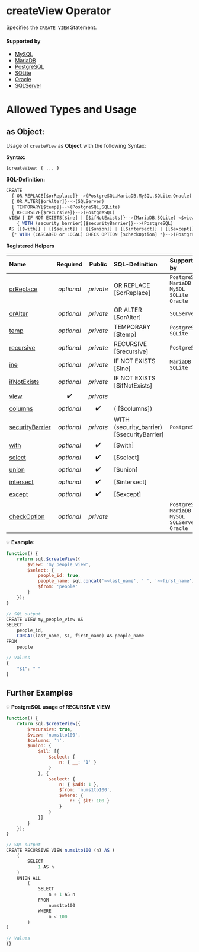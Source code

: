 # createView Operator
Specifies the `CREATE VIEW` Statement.

#### Supported by
- [MySQL](https://dev.mysql.com/doc/refman/5.7/en/create-view.html)
- [MariaDB](https://mariadb.com/kb/en/library/create-view/)
- [PostgreSQL](https://www.postgresql.org/docs/9.4/static/sql-createview.html)
- [SQLite](https://sqlite.org/lang_createview.html)
- [Oracle](https://docs.oracle.com/cd/B28359_01/server.111/b28286/statements_8004.htm#SQLRF01504)
- [SQLServer](https://docs.microsoft.com/en-us/sql/t-sql/statements/create-view-transact-sql)

# Allowed Types and Usage

## as Object:

Usage of `createView` as **Object** with the following Syntax:

**Syntax:**

```javascript
$createView: { ... }
```

**SQL-Definition:**
```javascript
CREATE
  { OR REPLACE[$orReplace]}-->(PostgreSQL,MariaDB,MySQL,SQLite,Oracle)
  { OR ALTER[$orAlter]}-->(SQLServer)
  { TEMPORARY[$temp]}-->(PostgreSQL,SQLite)
  { RECURSIVE[$recursive]}-->(PostgreSQL)
 VIEW { IF NOT EXISTS[$ine] | [$ifNotExists]}-->(MariaDB,SQLite) <$view> { ([$columns])}
    { WITH (security_barrier)[$securityBarrier]}-->(PostgreSQL)
 AS {[$with]} | {[$select]} | {[$union]} | {[$intersect]} | {[$except]}
  {* WITH (CASCADED or LOCAL) CHECK OPTION [$checkOption] *}-->(PostgreSQL,MariaDB,MySQL,SQLServer,Oracle)

```

**Registered Helpers**

Name|Required|Public|SQL-Definition|Supported by
:---|:------:|:----:|:-------------|:-----------
[orReplace](./private/orReplace/)|*optional*|*private*| OR REPLACE [$orReplace]|`PostgreSQL` `MariaDB` `MySQL` `SQLite` `Oracle` 
[orAlter](./private/orAlter/)|*optional*|*private*| OR ALTER [$orAlter]|`SQLServer` 
[temp](./private/temp/)|*optional*|*private*| TEMPORARY [$temp]|`PostgreSQL` `SQLite` 
[recursive](./private/recursive/)|*optional*|*private*| RECURSIVE [$recursive]|`PostgreSQL` 
[ine](./private/ine/)|*optional*|*private*| IF NOT EXISTS [$ine]|`MariaDB` `SQLite` 
[ifNotExists](./private/ifNotExists/)|*optional*|*private*| IF NOT EXISTS [$ifNotExists]|
[view](./private/view/)|:heavy_check_mark:|*private*||
[columns](../../helpers/ddl/columns/)|*optional*|:heavy_check_mark:| ( [$columns])|
[securityBarrier](./private/securityBarrier/)|*optional*|*private*| WITH (security_barrier) [$securityBarrier]|`PostgreSQL` 
[with](../../operators/with/)|*optional*|:heavy_check_mark:| [$with]|
[select](../../operators/select/)|*optional*|:heavy_check_mark:| [$select]|
[union](../../operators/union/)|*optional*|:heavy_check_mark:| [$union]|
[intersect](../../operators/intersect/)|*optional*|:heavy_check_mark:| [$intersect]|
[except](../../operators/except/)|*optional*|:heavy_check_mark:| [$except]|
[checkOption](./private/checkOption/)|*optional*|*private*||`PostgreSQL` `MariaDB` `MySQL` `SQLServer` `Oracle` 

:bulb: **Example:**
```javascript
function() {
    return sql.$createView({
        $view: 'my_people_view',
        $select: {
            people_id: true,
            people_name: sql.concat('~~last_name', ' ', '~~first_name'),
            $from: 'people'
        }
    });
}

// SQL output
CREATE VIEW my_people_view AS
SELECT
    people_id,
    CONCAT(last_name, $1, first_name) AS people_name
FROM
    people

// Values
{
    "$1": " "
}
```

## Further Examples

:bulb: **PostgreSQL usage of RECURSIVE VIEW**
```javascript
function() {
    return sql.$createView({
        $recursive: true,
        $view: 'nums1to100',
        $columns: 'n',
        $union: {
            $all: [{
                $select: {
                    n: { __: '1' }
                }
            }, {
                $select: {
                    n: { $add: 1 },
                    $from: 'nums1to100',
                    $where: {
                        n: { $lt: 100 }
                    }
                }
            }]
        }
    });
}

// SQL output
CREATE RECURSIVE VIEW nums1to100 (n) AS (
    (
        SELECT
            1 AS n
    )
    UNION ALL
        (
            SELECT
                n + 1 AS n
            FROM
                nums1to100
            WHERE
                n < 100
        )
)

// Values
{}
```

